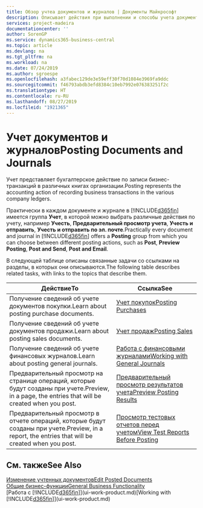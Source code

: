 ```yaml
---
title: Обзор учтеа документов и журналов | Документы Майкрософт
description: Описывает действия при выполнении и способы учета документов и журналов.
services: project-madeira
documentationcenter: ''
author: SorenGP
ms.service: dynamics365-business-central
ms.topic: article
ms.devlang: na
ms.tgt_pltfrm: na
ms.workload: na
ms.date: 07/24/2019
ms.author: sgroespe
ms.openlocfilehash: a3fabec129de3e59eff30f70d1084e3969fa9ddc
ms.sourcegitcommit: f46793abdb3efd8384c10eb7992e076383251f2c
ms.translationtype: HT
ms.contentlocale: ru-RU
ms.lasthandoff: 08/27/2019
ms.locfileid: "1921365"
---
```

# <a name="posting-documents-and-journals"></a><span data-ttu-id="2275a-103">Учет документов и журналов</span><span class="sxs-lookup"><span data-stu-id="2275a-103">Posting Documents and Journals</span></span>
<span data-ttu-id="2275a-104">Учет представляет бухгалтерское действие по записи бизнес-транзакций в различных книгах организации.</span><span class="sxs-lookup"><span data-stu-id="2275a-104">Posting represents the accounting action of recording business transactions in the various company ledgers.</span></span>

<span data-ttu-id="2275a-105">Практически в каждом документе и журнале в [!INCLUDE[d365fin](includes/d365fin_md.md)] имеется группа **Учет**, в которой можно выбрать различные действия по учету, например **Учесть**, **Предварительный просмотр учета**, **Учесть и отправить**, **Учесть и отправить по эл. почте**.</span><span class="sxs-lookup"><span data-stu-id="2275a-105">Practically every document and journal in [!INCLUDE[d365fin](includes/d365fin_md.md)] offers a **Posting** group from which you can choose between different posting actions, such as **Post**, **Preview Posting**, **Post and Send**, **Post and Email**.</span></span>

<span data-ttu-id="2275a-106">В следующей таблице описаны связанные задачи со ссылками на разделы, в которых они описываются.</span><span class="sxs-lookup"><span data-stu-id="2275a-106">The following table describes related tasks, with links to the topics that describe them.</span></span>

| <span data-ttu-id="2275a-107">Действие</span><span class="sxs-lookup"><span data-stu-id="2275a-107">To</span></span> | <span data-ttu-id="2275a-108">Ссылка</span><span class="sxs-lookup"><span data-stu-id="2275a-108">See</span></span> |
| --- | --- |
| <span data-ttu-id="2275a-109">Получение сведений об учете документов покупки.</span><span class="sxs-lookup"><span data-stu-id="2275a-109">Learn about posting purchase documents.</span></span> |[<span data-ttu-id="2275a-110">Учет покупок</span><span class="sxs-lookup"><span data-stu-id="2275a-110">Posting Purchases</span></span>](ui-post-purchases.md) |
| <span data-ttu-id="2275a-111">Получение сведений об учете документов продажи.</span><span class="sxs-lookup"><span data-stu-id="2275a-111">Learn about posting sales documents.</span></span> |[<span data-ttu-id="2275a-112">Учет продаж</span><span class="sxs-lookup"><span data-stu-id="2275a-112">Posting Sales</span></span>](ui-post-sales.md) |
| <span data-ttu-id="2275a-113">Получение сведений об учете финансовых журналов.</span><span class="sxs-lookup"><span data-stu-id="2275a-113">Learn about posting general journals.</span></span> |[<span data-ttu-id="2275a-114">Работа с финансовыми журналами</span><span class="sxs-lookup"><span data-stu-id="2275a-114">Working with General Journals</span></span>](ui-work-general-journals.md) |
| <span data-ttu-id="2275a-115">Предварительный просмотр на странице операций, которые будут созданы при учете.</span><span class="sxs-lookup"><span data-stu-id="2275a-115">Preview, in a page, the entries that will be created when you post.</span></span> |[<span data-ttu-id="2275a-116">Предварительный просмотр результатов учета</span><span class="sxs-lookup"><span data-stu-id="2275a-116">Preview Posting Results</span></span>](ui-how-preview-post-results.md) |
| <span data-ttu-id="2275a-117">Предварительный просмотр в отчете операций, которые будут созданы при учете.</span><span class="sxs-lookup"><span data-stu-id="2275a-117">Preview, in a report, the entries that will be created when you post.</span></span> |[<span data-ttu-id="2275a-118">Просмотр тестовых отчетов перед учетом</span><span class="sxs-lookup"><span data-stu-id="2275a-118">View Test Reports Before Posting</span></span>](ui-how-view-test-reports-posting.md) |

## <a name="see-also"></a><span data-ttu-id="2275a-119">См. также</span><span class="sxs-lookup"><span data-stu-id="2275a-119">See Also</span></span>
[<span data-ttu-id="2275a-120">Изменение учтенных документов</span><span class="sxs-lookup"><span data-stu-id="2275a-120">Edit Posted Documents</span></span>](across-edit-posted-document.md)  
[<span data-ttu-id="2275a-121">Общие бизнес-функции</span><span class="sxs-lookup"><span data-stu-id="2275a-121">General Business Functionality</span></span>](ui-across-business-areas.md)  
<span data-ttu-id="2275a-122">[Работа с [!INCLUDE[d365fin](includes/d365fin_md.md)]](ui-work-product.md)</span><span class="sxs-lookup"><span data-stu-id="2275a-122">[Working with [!INCLUDE[d365fin](includes/d365fin_md.md)]](ui-work-product.md)</span></span>
